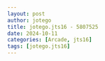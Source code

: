 ```yaml
---
layout: post
author: jotego
title: jotego.jts16 - 5807525
date: 2024-10-11
categories: [Arcade, jts16]
tags: [jotego.jts16]
---
```


